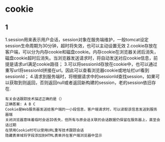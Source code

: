 # cookie
## 1
1.session用来表示用户会话，session对象在服务端维护，一般tomcat设定session生命周期为30分钟，超时将失效，也可以主动设置无效
2.cookie存放在客户端，可以分为内存cookie和磁盘cookie。内存cookie在浏览器关闭后消失，磁盘cookie超时后消失。当浏览器发送请求时，将自动发送对应cookie信息，前提是请求url满足cookie路径；
3.可以将sessionId存放在cookie中，也可以通过重写url将sessionId拼接在url。因此可以查看浏览器cookie或地址栏url看到sessionId； 
4.请求到服务端时，将根据请求中的sessionId查找session，如果可以获取到则返回，否则返回null或者返回新构建的session，老的session依旧存在.

```
有关会话跟踪技术描述正确的是（）
正确答案: A B C 
Cookie是Web服务器发送给客户端的一小段信息，客户端请求时，可以读取该信息发送到服务器端
关闭浏览器意味着临时会话ID丢失，但所有与原会话关联的会话数据仍保留在服务器上，直至会话过期
在禁用Cookie时可以使用URL重写技术跟踪会话
隐藏表单域将字段添加到HTML表单并在客户端浏览器中显示
```